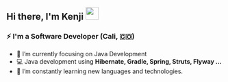 ## Hi there, I'm Kenji <img src="https://raw.githubusercontent.com/iampavangandhi/iampavangandhi/master/gifs/Hi.gif" width="30px"></h2>


### ⚡ I'm a Software Developer (Cali, 🇨🇴) 

- 🔭 I’m currently focusing on Java Development
- :computer: Java development using **Hibernate, Gradle, Spring, Struts, Flyway ...**
- 🌱 I’m constantly learning new languages and technologies.


<!--
--kenjitm/kenjitm** is a ✨ _special_ ✨ repository because its `README.md` (this file) appears on your GitHub profile.


Here are some ideas to get you started:

- 🔭 I’m currently working on ...
- 🌱 I’m currently learning ...
- 👯 I’m looking to collaborate on ...
- 🤔 I’m looking for help with ...
- 💬 Ask me about ...
- 📫 How to reach me: ...
- 😄 Pronouns: ...
- ⚡ Fun fact: ...
-->

